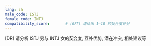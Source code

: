 ```yaml
---
lang: zh
male_code: ISTJ
female_code: INTJ
compatibility_score:       # [GPT] 请给出 1–10 的契合度评分
---
```


[DR] 请分析 ISTJ 男与 INTJ 女的契合度, 互补优势, 潜在冲突, 相处建议等

